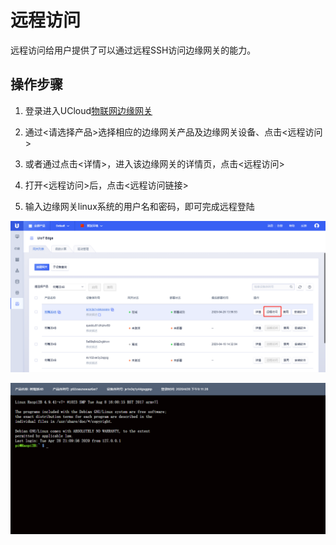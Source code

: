 # 远程访问

远程访问给用户提供了可以通过远程SSH访问边缘网关的能力。

## 操作步骤

1. 登录进入UCloud[物联网边缘网关](https://console.ucloud.cn/uiot_edge)
2. 通过<请选择产品>选择相应的边缘网关产品及边缘网关设备、点击<远程访问>
3. 或者通过点击<详情>，进入该边缘网关的详情页，点击<远程访问>

3. 打开<远程访问>后，点击<远程访问链接>
4. 输入边缘网关linux系统的用户名和密码，即可完成远程登陆

![远程访问](../../images/远程访问.png)

![远程访问登录成功](../../images/远程访问登录成功.png)


